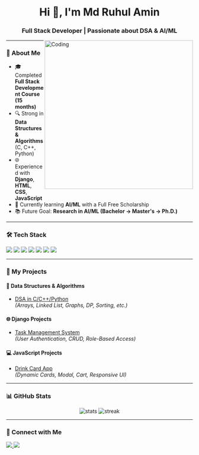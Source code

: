 <h1 align="center">Hi 👋, I'm Md Ruhul Amin</h1>
<h3 align="center">Full Stack Developer | Passionate about DSA & AI/ML</h3>

<img align="right" alt="Coding" width="400" src="https://media.giphy.com/media/qgQUggAC3Pfv687qPC/giphy.gif">

---

### 🌟 About Me
- 🎓 Completed **Full Stack Development Course (15 months)**  
- 🔍 Strong in **Data Structures & Algorithms** (C, C++, Python)  
- 🌐 Experienced with **Django**, **HTML**, **CSS**, **JavaScript**  
- 🚀 Currently learning **AI/ML** with a Full Free Scholarship  
- 📚 Future Goal: **Research in AI/ML (Bachelor → Master's → Ph.D.)**

---

### 🛠️ Tech Stack
<p>
  <img src="https://img.shields.io/badge/C-00599C?style=for-the-badge&logo=c&logoColor=white"/>
  <img src="https://img.shields.io/badge/C++-00599C?style=for-the-badge&logo=cplusplus&logoColor=white"/>
  <img src="https://img.shields.io/badge/Python-3776AB?style=for-the-badge&logo=python&logoColor=white"/>
  <img src="https://img.shields.io/badge/Django-092E20?style=for-the-badge&logo=django&logoColor=white"/>
  <img src="https://img.shields.io/badge/JavaScript-F7DF1E?style=for-the-badge&logo=javascript&logoColor=black"/>
  <img src="https://img.shields.io/badge/HTML5-E34F26?style=for-the-badge&logo=html5&logoColor=white"/>
  <img src="https://img.shields.io/badge/CSS3-1572B6?style=for-the-badge&logo=css3&logoColor=white"/>
</p>

---

### 📂 My Projects
#### **📘 Data Structures & Algorithms**
- [DSA in C/C++/Python](https://github.com/yourusername/data-structures-algorithms)  
*(Arrays, Linked List, Graphs, DP, Sorting, etc.)*

#### **🌐 Django Projects**
- [Task Management System](https://github.com/yourusername/django-task-management)  
*(User Authentication, CRUD, Role-Based Access)*

#### **💻 JavaScript Projects**
- [Drink Card App](https://github.com/yourusername/drink-card-app)  
*(Dynamic Cards, Modal, Cart, Responsive UI)*

---

### 📊 GitHub Stats
<p align="center">
  <img src="https://github-readme-stats.vercel.app/api?username=yourusername&show_icons=true&theme=tokyonight" alt="stats" />
  <img src="https://github-readme-streak-stats.herokuapp.com/?user=yourusername&theme=tokyonight" alt="streak" />
</p>

---

### 🤝 Connect with Me
<p>
  <a href="https://www.linkedin.com/in/yourlinkedin/" target="_blank">
    <img src="https://img.shields.io/badge/LinkedIn-0A66C2?style=for-the-badge&logo=linkedin&logoColor=white"/>
  </a>
  <a href="mailto:your-email@gmail.com">
    <img src="https://img.shields.io/badge/Email-D14836?style=for-the-badge&logo=gmail&logoColor=white"/>
  </a>
</p>

